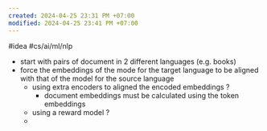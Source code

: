 ```yaml
---
created: 2024-04-25 23:31 PM +07:00
modified: 2024-04-25 23:41 PM +07:00
---
```

#idea #cs/ai/ml/nlp

- start with pairs of document in 2 different languages (e.g. books)
- force the embeddings of the mode for the target language to be aligned with that of the model for the source language
    - using extra encoders to aligned the encoded embeddings ?
        - document embeddings must be calculated using the token embeddings
    - using a reward model ?
    - 